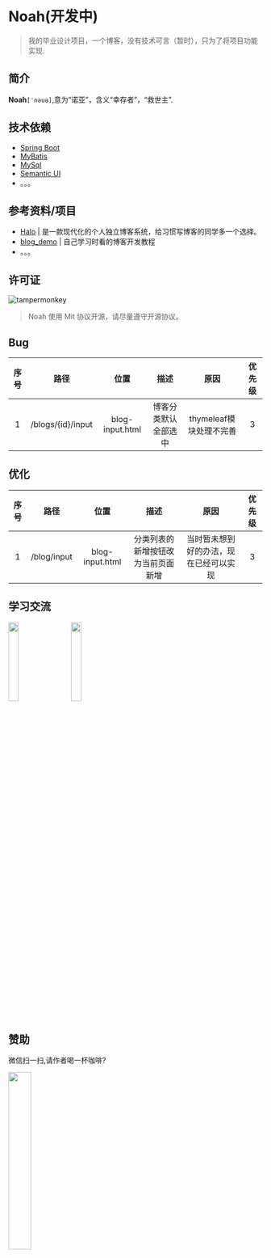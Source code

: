 # Noah(开发中)

> 我的毕业设计项目，一个博客，没有技术可言（暂时），只为了将项目功能实现.

## 简介

**Noah**`[ˈnəuə]`,意为“诺亚”，含义“幸存者”，“救世主”.

## 技术依赖

- [Spring Boot](https://github.com/spring-projects/spring-boot)
- [MyBatis](https://github.com/mybatis/mybatis-3)
- [MySql](https://www.mysql.com/)
- [Semantic UI](https://github.com/Semantic-Org/Semantic-UI)
- 。。。

## 参考资料/项目

- [Halo](https://github.com/halo-dev/halo) | 是一款现代化的个人独立博客系统，给习惯写博客的同学多一个选择。
- [blog_demo](https://github.com/wuGuangLei/blog_demo) | 自己学习时看的博客开发教程
- 。。。

## 许可证

![tampermonkey](https://img.shields.io/badge/license-Mit-lightgrey)

> Noah 使用 Mit 协议开源，请尽量遵守开源协议。

## Bug

| 序号 |       路径        |      位置       |         描述         |          原因           | 优先级 |
| :--: | :---------------: | :-------------: | :------------------: | :---------------------: | :----: |
|  1   | /blogs/{id}/input | blog-input.html | 博客分类默认全部选中 | thymeleaf模块处理不完善 |   3    |

## 优化

| 序号 |    路径     |      位置       |                描述                |                  原因                  | 优先级 |
| :--: | :---------: | :-------------: | :--------------------------------: | :------------------------------------: | :----: |
|  1   | /blog/input | blog-input.html | 分类列表的新增按钮改为当前页面新增 | 当时暂未想到好的办法，现在已经可以实现 |   3    |

## 学习交流
<img src="https://raw.githubusercontent.com/wuGuangLei/ArticalBed/main/Public/QQ.png" width="20%" /> &nbsp;&nbsp;&nbsp;&nbsp;&nbsp;<img src="https://raw.githubusercontent.com/wuGuangLei/ArticalBed/main/Public/WeChat.png" width="20%"/>

## 赞助

微信扫一扫,请作者喝一杯咖啡?

<img src="https://raw.githubusercontent.com/wuGuangLei/ArticalBed/main/Public/Reward.png" width="30%"/>